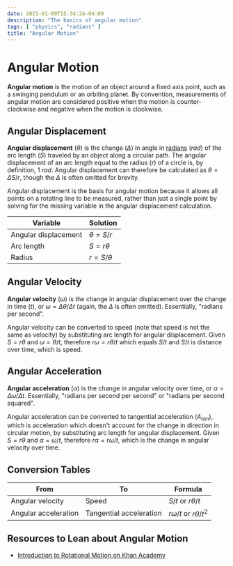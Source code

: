 ```yaml
---
date: 2021-01-09T15:34:24-04:00
description: "The basics of angular motion"
tags: [ "physics", "radians" ]
title: "Angular Motion"
---
```


# Angular Motion

**Angular motion** is the motion of an object around a fixed axis point, such as a swinging pendulum or an orbiting planet. By convention, measurements of angular motion are considered positive when the motion is counter-clockwise and negative when the motion is clockwise.

## Angular Displacement

**Angular displacement** ($\theta$) is the change ($\Delta$) in angle in [radians](radians.md) ($rad$) of the arc length ($S$) traveled by an object along a circular path. The angular displacement of an arc length equal to the radius ($r$) of a circle is, by definition, $1\ rad$. Angular displacement can therefore be calculated as $\theta = \Delta S/r$, though the $\Delta$ is often omitted for brevity.

Angular displacement is the basis for angular motion because it allows all points on a rotating line to be measured, rather than just a single point by solving for the missing variable in the angular displacement calculation.

| Variable             | Solution       |
| -------------------- | -------------- |
| Angular displacement | $\theta = S/r$ |
| Arc length           | $S = r\theta$  |
| Radius               | $r = S/\theta$ |

## Angular Velocity

**Angular velocity** ($\omega$) is the change in angular displacement over the change in time ($t$), or $\omega = \Delta\theta/\Delta t$ (again, the $\Delta$ is often omitted). Essentially, "radians per second".

Angular velocity can be converted to speed (note that speed is not the same as velocity) by substituting arc length for angular displacement. Given $S = r\theta$ and $\omega = \theta/t$, therefore $r\omega = r\theta/ t$ which equals $S/t$ and $S/t$ is distance over time, which is speed.

## Angular Acceleration

**Angular acceleration** ($\alpha$) is the change in angular velocity over time, or $\alpha=\Delta\omega/\Delta t$. Essentially, "radians per second per second" or "radians per second squared".

Angular acceleration can be converted to tangential acceleration ($A_{tan}$), which is acceleration which doesn't account for the change in direction in circular motion, by substituting arc length for angular displacement. Given $S = r\theta$ and $\alpha=\omega/t$, therefore $r\alpha=r\omega/t$, which is the change in angular velocity over time.

## Conversion Tables

| From                 | To                      | Formula                      |
| -------------------- | ----------------------- | ---------------------------- |
| Angular velocity     | Speed                   | $S/t$ or $r\theta/t$         |
| Angular acceleration | Tangential acceleration | $r\omega/t$ or $r\theta/t^2$ |

## Resources to Lean about Angular Motion

* [Introduction to Rotational Motion on Khan Academy](https://www.khanacademy.org/science/high-school-physics/torque-and-angular-momentum#introduction-to-rotational-motion)
